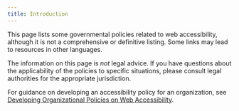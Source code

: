 ```yaml
---
title: Introduction
---
```


This page lists some governmental policies related to web accessibility, although it is not a comprehensive or definitive listing. Some links may lead to resources in other languages.

The information on this page is _not_ legal advice. If you have questions about the applicability of the policies to specific situations, please consult legal authorities for the appropriate jurisdiction.

For guidance on developing an accessibility policy for an organization, see [Developing Organizational Policies on Web Accessibility](https://www.w3.org/WAI/impl/pol).
